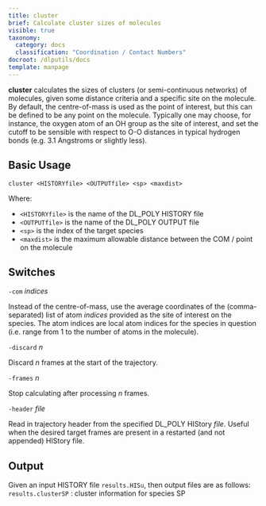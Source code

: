 ```yaml
---
title: cluster
brief: Calculate cluster sizes of molecules
visible: true
taxonomy:
  category: docs
  classification: "Coordination / Contact Numbers"
docroot: /dlputils/docs
template: manpage
---
```


**cluster** calculates the sizes of clusters (or semi-continuous networks) of molecules, given some distance criteria and a specific site on the molecule. By default, the centre-of-mass is used as the point of interest, but this can be defined to be any point on the molecule. Typically one may choose, for instance, the oxygen atom of an OH group as the site of interest, and set the cutoff to be sensible with respect to O-O distances in typical hydrogen bonds (e.g. 3.1 Angstroms or slightly less).

## Basic Usage

```
cluster <HISTORYfile> <OUTPUTfile> <sp> <maxdist>
```

Where:
+ `<HISTORYfile>` is the name of the DL_POLY HISTORY file
+ `<OUTPUTfile>` is the name of the DL_POLY OUTPUT file
+ `<sp>` is the index of the target species
+ `<maxdist>` is the maximum allowable distance between the COM / point on the molecule

## Switches

`-com` _indices_

Instead of the centre-of-mass, use the average coordinates of the (comma-separated) list of atom _indices_ provided as the site of interest on the species. The atom indices are local atom indices for the species in question (i.e. range from 1 to the number of atoms in the molecule).

`-discard` _n_

Discard _n_ frames at the start of the trajectory.

`-frames` _n_

Stop calculating after processing _n_ frames.

`-header` _file_

Read in trajectory header from the specified DL_POLY HIStory _file_. Useful when the desired target frames are present in a restarted (and not appended) HIStory file.

## Output

Given an input HISTORY file `results.HISu`, then output files are as follows:
`results.clusterSP` : cluster information for species SP

